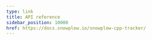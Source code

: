 ```yaml
---
type: link
title: API reference
sidebar_position: 10000
href: https://docs.snowplow.io/snowplow-cpp-tracker/
---
```

